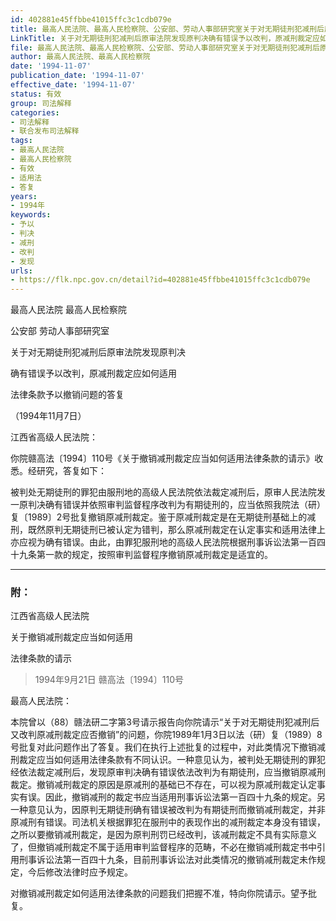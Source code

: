 ```yaml
---
id: 402881e45ffbbe41015ffc3c1cdb079e
title: 最高人民法院、最高人民检察院、公安部、劳动人事部研究室关于对无期徒刑犯减刑后原审法院发现原判决确有错误予以改判，原减刑裁定应如何适用法律条款予以撤销问题的答复
LinkTitle: 关于对无期徒刑犯减刑后原审法院发现原判决确有错误予以改判，原减刑裁定应如何适用法律条款予以撤销问题的答复
file: 最高人民法院、最高人民检察院、公安部、劳动人事部研究室关于对无期徒刑犯减刑后原审法院发现原判决确有错误予以改判，原减刑裁定应如何适用法律条款_402881e45ffbbe41015ffc3c1cdb079e.docx
author: 最高人民法院、最高人民检察院
date: '1994-11-07'
publication_date: '1994-11-07'
effective_date: '1994-11-07'
status: 有效
group: 司法解释
categories:
- 司法解释
- 联合发布司法解释
tags:
- 最高人民法院
- 最高人民检察院
- 有效
- 适用法
- 答复
years:
- 1994年
keywords:
- 予以
- 判决
- 减刑
- 改判
- 发现
urls:
- https://flk.npc.gov.cn/detail?id=402881e45ffbbe41015ffc3c1cdb079e
---
```


最高人民法院 最高人民检察院

公安部 劳动人事部研究室

关于对无期徒刑犯减刑后原审法院发现原判决

确有错误予以改判，原减刑裁定应如何适用

法律条款予以撤销问题的答复

（1994年11月7日）

江西省高级人民法院：

你院赣高法〔1994〕110号《关于撤销减刑裁定应当如何适用法律条款的请示》收悉。经研究，答复如下：

被判处无期徒刑的罪犯由服刑地的高级人民法院依法裁定减刑后，原审人民法院发一原判决确有错误并依照审判监督程序改判为有期徒刑的，应当依照我院法（研）复〔1989〕2号批复撤销原减刑裁定。鉴于原减刑裁定是在无期徒刑基础上的减刑，既然原判无期徒刑已被认定为错判，那么原减刑裁定在认定事实和适用法律上亦应视为确有错误。由此，由罪犯服刑地的高级人民法院根据刑事诉讼法第一百四十九条第一款的规定，按照审判监督程序撤销原减刑裁定是适宜的。

---

### 附：

江西省高级人民法院

关于撤销减刑裁定应当如何适用

法律条款的请示

> 1994年9月21日 赣高法〔1994〕110号

最高人民法院：

本院曾以（88）赣法研二字第3号请示报告向你院请示“关于对无期徒刑犯减刑后又改判原减刑裁定应否撤销”的问题，你院1989年1月3日以法（研）复（1989）8号批复对此问题作出了答复。我们在执行上述批复的过程中，对此类情况下撤销减刑裁定应当如何适用法律条款有不同认识。一种意见认为，被判处无期徒刑的罪犯经依法裁定减刑后，发现原审判决确有错误依法改判为有期徒刑，应当撤销原减刑裁定。撤销减刑裁定的原因是原减刑的基础已不存在，可以视为原减刑裁定认定事实有误。因此，撤销减刑的裁定书应当适用刑事诉讼法第一百四十九条的规定。另一种意见认为，因原判无期徒刑确有错误被改判为有期徒刑而撤销减刑裁定，并非原减刑有错误。司法机关根据罪犯在服刑中的表现作出的减刑裁定本身没有错误，之所以要撤销减刑裁定，是因为原判刑罚已经改判，该减刑裁定不具有实际意义了，但撤销减刑裁定不属于适用审判监督程序的范畴，不必在撤销减刑裁定书中引用刑事诉讼法第一百四十九条，目前刑事诉讼法对此类情况的撤销减刑裁定未作规定，今后修改法律时应予规定。

对撤销减刑裁定如何适用法律条款的问题我们把握不准，特向你院请示。望予批复。
